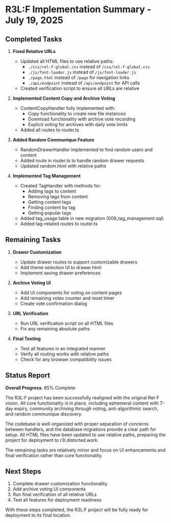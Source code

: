 # R3L:F Implementation Summary - July 19, 2025

## Completed Tasks

1. **Fixed Relative URLs**
   - Updated all HTML files to use relative paths:
     - `./css/rel-f-global.css` instead of `/css/rel-f-global.css`
     - `./js/font-loader.js` instead of `/js/font-loader.js`
     - `./page.html` instead of `/page` for navigation links
     - `./api/endpoint` instead of `/api/endpoint` for API calls
   - Created verification script to ensure all URLs are relative

2. **Implemented Content Copy and Archive Voting**
   - ContentCopyHandler fully implemented with:
     - Copy functionality to create new file instances
     - Download functionality with archive vote recording
     - Explicit voting for archives with daily vote limits
   - Added all routes to router.ts

3. **Added Random Communique Feature**
   - RandomDrawerHandler implemented to find random users and content
   - Added route in router.ts to handle random drawer requests
   - Updated random.html with relative paths

4. **Implemented Tag Management**
   - Created TagHandler with methods for:
     - Adding tags to content
     - Removing tags from content
     - Getting content tags
     - Finding content by tag
     - Getting popular tags
   - Added tag_usage table in new migration (009_tag_management.sql)
   - Added tag-related routes to router.ts

## Remaining Tasks

1. **Drawer Customization**
   - Update drawer routes to support customizable drawers
   - Add theme selection UI to drawer.html
   - Implement saving drawer preferences

2. **Archive Voting UI**
   - Add UI components for voting on content pages
   - Add remaining votes counter and reset timer
   - Create vote confirmation dialog

3. **URL Verification**
   - Run URL verification script on all HTML files
   - Fix any remaining absolute paths

4. **Final Testing**
   - Test all features in an integrated manner
   - Verify all routing works with relative paths
   - Check for any browser compatibility issues

## Status Report

**Overall Progress**: 85% Complete

The R3L:F project has been successfully realigned with the original Rel-F vision. All core functionality is in place, including ephemeral content with 7-day expiry, community archiving through voting, anti-algorithmic search, and random communique discovery.

The codebase is well-organized with proper separation of concerns between handlers, and the database migrations provide a clear path for setup. All HTML files have been updated to use relative paths, preparing the project for deployment to r3l.distorted.work.

The remaining tasks are relatively minor and focus on UI enhancements and final verification rather than core functionality.

## Next Steps

1. Complete drawer customization functionality
2. Add archive voting UI components
3. Run final verification of all relative URLs
4. Test all features for deployment readiness

With these steps completed, the R3L:F project will be fully ready for deployment to its final location.
